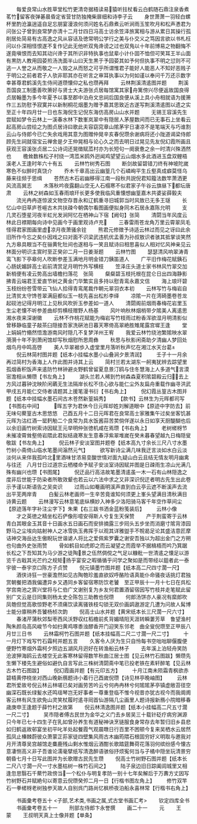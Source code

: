 <!-- { "loadSidebar": true } -->
　　每爱良常山水胜草堂松竹更清竒据梧读易猿听拄杖看云白鹤随石鼎注泉香煮茗竹留客夜弹碁晨昏定省营甘防独掩柴扉细和诗李子云
　　身世萧萧一羽轻白螺杯里酌沧瀛逍遥自足忘朋宴漫浪何须问姓名石鼎煮云听涧雨玉笙吹月和松声慿君为问张公子曾到良常梦亦清十二月廿四日冯高士访余笠泽旅寓相与游从累日其操行孤削居处简易有古高逸之风从容话及徳常明公学行之美与仆交义之笃因言欲以书札枉问以仆深相怪恨遂不复作记此无他听双鳬谗谤之过也双鳬以十年前博易之物翻悔不遂竟嗔恨而去知其动兴谗于其所识非特执事也鼠辈小计仆固不恤但可笑耳王半山面有黒防人教用园荽煎汤洗面半山曰天生黒于予园荽其如予何但执事不明之愆则不可逃一人誉之从而敬之一人毁之从而怒之可乎所谓惟君子能好人能恶人不知好恶贱子于明公之前者君子人欤非耶其亦在听言之审耳执事以为何如谨以奉问千万还示数字幸甚尊君鹤溪先生侍间道瓒懐仰之私也瓒再拜
　　云林荆溪清逺图并题
　　荆溪吾国良工制墨善吹箫好与贤士大夫游张贞居每馆寓其家舟篱傍兴尽便返故国良得贞居翰墨为多今年夏予以事至郡中泊舟文忠祠后国良便从溪上具小舟相就语为援箫作三五防慰予寂寞并以新制桐花烟墨为赠予嘉其思致近古遂写荆溪清逺图以遗之实至正十年四月廿一日也东海倪生记倪东海仿高房山山水并题
　　无锡王容溪先生尝赋如梦令云林上一溪春水林下数峯岚翠中有隠居人茅屋数间而已无事石上坐看云起高房山尝绘之为图贞居诗曰歌此夫容窈窕章山隂茅宇日凄凉不是笔端天与巧谁割云山与侍郎今已亡失余戏用其意为图赠仲晃辛亥春倪瓒余谢病将还小陇道谒梁侍郎顾先生祠就宿宝云禅舍是夕王仲晃相与论心久之而去明日过晃见先友倪幻霞所画且获观王容溪张贞居二公诗词还晃徴赋苽村亦为长短句一阕衰惫之余一时清兴殊洒然也
　　檐耸数株松子村绕一湾苽米鸥外迥闻鸡望望云山烟水多此酒进玉盘双鲤梧溪老人王逢时年六十有五
　　云林竹树秀石图
　　断剑故留碧错刀终有神坡陀嵗寒色不似醉时真饶介
　　乔木千章高出云幽篁几个石嶙峋平生丘壑真成癖莫怪乌藤来往频于思缉
　　苍然古木石岩幽移得江南一段秋共説倪君知籀法数竿萧洒更风流高巽志
　　木落秋吟夜露翻山空无人石榻寒不似君家子午谷云旗昼下都坛唐肃
　　云林之树森如玉春雨琅玕长更多使我临风重懐想幽篁嘉木共婆娑薛毅夫
　　流光冉冉逐惊波文物空存晋永和辽鹤重寻旧城郭当时风致已无多王璲
　　长忆山中旧草庐苍崕古木共扶疎今朝偶尔看图画便拟身同木石居永嘉陈允明
　　支几灵石堕星河夜半虹光发涧阿忆在栖神山下宿【阙句】张简
　　清閟当年风度云林此日襟期每向诗中见画今于画里观诗卢充
　　三春雷雨苍龙角万里云霄翠凤毛怪得君家图画里虚凉月夜萧骚余铨
　　熊君元修徴予诗适云林过而见之讶曰此余旧所作今忘之矣仆因戏之曰对面不识梁武违机优孟善为孙叔敖识者骇其抵掌谈笑然九方皋具眼当不在骊黄牝牡间也遂相与一笑且赋诗曰相思喜似人相对忆风神亲见云林面分明识主賔时至正癸卯二月一日姜渐题
　　云林竹图
　　瑟瑟清风响翠涛青鸾飞影下亭皋何人吹断参差玉满地月明金错刀銕笛道人
　　广平旧作梅花赋銕石心肠妩媚辞高士岩前清赏足月明竹外写横枝
　　笠泽庄头道士家书林风竹翠交加新梢便有凌云势高出墙檐扫落花　张简
　　粲粲碧玉枝托根在昆仑日出四海静影拂青云端君王爱直节树之黄金门华繁实且多持以慰青鸾永嘉文信
　　海上琅玕碧玉枝纷纷苍雪带云飞仙人拾得青鸾尾裁作朝元翠羽衣本初
　　云林写竹与梅岩自比清贫太守馋苍翠满庭都似玉一枝先喜出松杉李绎
　　凉隂一片在湾碕墨卷苍龙起砚池记得月明江上见秋风吹折玉参差如一道人
　　清閟阁前烟雨春梅花岩里玉生尘老懐不听参差曲却剪横枝赠野人杨基
　　风叶响秋林烟梢带夕隂美人离逺思湘水夜来深谢徽
　　云林不作桃花赋能为梅岩写竹枝雨过粉香浑欲湿月明清影似曾移静临童子敲茶臼隠接吾家洗硏池日暮天寒倚高翠絶胜雉尾露宫墀王逢
　　堂上娟娟竹翛然悟澹游南风时隠几不复梦洋州王宥
　　我爱云林竹绕池繁隂映水翠漪漪十年不到萧闲馆却写秋烟慰所思周彝
　　秋思与秋影闲斋助夕清幽人梦回处烟鸟月中鸣高啓
　　美人华翠裾歩入虚堂里月落听秋声忆在湘江水天台葛
　　倪云林简村图并题【纸本小挂幅水墨小山叠涧夕景清润】
　　壬子十一月余再过简村为香海上人作此图并诗其上云
　　简村兰若太湖东一舸夷犹辨去踪望里孤烟香积饭声来逺防竹林钟避炎野鹤曾留夏息景汀鸥与住冬慧海上人多道气言漠宻澹相从懒瓒【书左角上】
　　湖头兰若人稀到竹树森森夏积隂碧殿云归去上方风过暮钟沈映阶闲蘤无生法隔岸长松不住心欲与能仁尘外友扁舟重载作幽寻洪武甲戌五月能仁交侍者请题其上援笔漫书衍【书右角上】
　　倪幻霞丛篁古木图并题【纸本中挂幅水墨石间古木苍然新篁娟秀】
　　【款书】云林生为元晖都司写【书图右中间】
　　晖五字为君休今日元晖却姓刘解道眼中【原迹中字防去】前无味句藂篁古木思悠悠　己酉五月十二日元晖君在良常高士家雅集午过矣坐客饥甚元晖为沽红酒一罂麫觔二个良常为具水饭酱蒜苦荬倘佯遂以永日如享天厨醍醐也后以余旧画竹树索诗因赋王元举明仲张徳机咸在焉瓒【书右角上】
　　老树槎枒节未摧凌霄耸壑倚岩隈此君拟结歳寒友生意春浮紫翠堆嵗在癸未暮春望越九日梅隠叟敬跋【书左角上】
　　倪云林子安淡室图并题卷【纸本高九寸余长三尺八寸水墨竹树小斋倚山临水笔墨间滃然元气】
　　欲写新诗尘满几味我迂言淡如水白云淡淡何从来伴我孤吟北里酒味甘浓易变酸世情对面九疑山白云且结无情友明月幽禽与往还　八月廿日过道宗云栖楼命予赋子安淡室诗因赋并图是日疎雨生凉山光满几殊有幽兴也瓒【书图尾】
　　倪迂品行高洁故笔墨清逺虽一木一石有山林隠逸之度非后世能于防染者所敢效颦也若云以六法中求之又非深识倪迂者明古先生出此卷示予谨以斯语告之吴奕识
　　过雨山如罨画明溪声直到白云亭云遮不断溪声去流出平芜两岸青
　　白髪云林老画师一生辛苦竟谁知何须更上峯头望满目清秋满目诗黄云题
　　云林漫写云林意笔底纵横妙入神多少洛阳骑马客千年空作草间尘【原迹落年字补注尘字下】朱果【右三跋书洒金蓝粉笺装后】
　　云林小像
　　才之英徳之精坐松石俨像形噫安得斯人兮复生天保赞
　　产于荆蛮寄于云林青白其眼金玉其音十日画水五日画石而安排摘露三步囘头五步坐而消磨寸隂背漆园野马之尘埃向姑射神人之冰雪执玉弗挥于以观其详雅盥手不帨曷足论其盛洁意匠摩诘神交海岳达生傲睨玩世谐谑人将比之爱佩紫罗囊之谢安吾独以为超出金门之方朔也句曲外史张雨赞
　　骨如鹤目如虎即之而云凝望之而霞举不据槁梧而吟乃箕踞长松之下吾知其为马少游之徒陶景之伍然倜傥之气足以糠粃一世清逺之懐足以游览千古戢其光芒约之规矩扬乎宴安之暇循循乎问学之聚如是而带经以鉏者此一泰宇彼一泰宇京口陈方子贞赞
　　倪元镇墨竹图并题【纸本高二尺四寸濶一尺】
　　酒侠诗狂一世豪澹然如见古陶匏珍羞直欲奴呼酪险语真能仆命骚夜话挑灯君独赏朝餐把酒我偏遭异乡又遇同乡客留宿寒防饮老饕　至正甲辰十一月十七日在呉松学宫南池之賔兴堂将与仁伯广文谢别复为乡友何君置酒留宿因写竹枝并走笔赋此留别广文云是日同集则杨太史仝陈包三助教也倪瓒
　　何郎汤饼亦人豪况有縻郎吹凤匏但觉高歌惊野老不须痛饮读离骚铁枝勾锁无双价画鹢遨游定几遭为问故人髯博士能分廪稍养吾饕杨桢次韵
　　倪高士山水并题【黄宋纸本长三尺濶一尺六寸】
　　春渚芹蒲秋郊梨枣西风沃野収红稻檐前炙背媚晴阳天涯转瞬萋芳草　鲁望渔村陶朱颜岛高风峻节今如扫黄鸡啄黍浊醪香开门迎笑东邻老　曲全叟倪瓒至正甲辰八月廿三日书
　　云林霜柯竹石图并题【纸本挂幅高二尺二寸濶一尺二寸】
　　十一月灯下戏写竹石霜柯并题五言
　　久客令人厌为生只自怜每书空咄咄聊偃腹便便野竹寒烟外霜柯夕照边五湖风月迥好在转渔船云林子
　　去年溪上泊轻舟笑防沧波狎海鸥云去楼空无此客寒林留得数竿秋曲江居士图【见云林竹石图跋】懒瓒先生懒下楼先生避俗如避仇自言写此三株树清閟斋中笔已投老铁在素轩醉笔【见云林古木竹石图跋】
　　倪幻霞画并题【有元印五方】
　　十月江南未陨霜青枫欲赤碧梧黄停桡坐对西山晚新鴈题诗小着行己酉嵗倪瓒【诗见林亭晚岫图】
　　云林君所爱故号倪云林云林嗟已矣对画劳苦吟云兮何冉冉林兮何隂隂茅亭镇虚敞苔径空幽深石既长绿髪水还鸣瑶琴岂无好事者一尊重登临不惟今视昔亦犹古视今而我阛阓客云林有风生欲免山灵笑杖履时逺寻囘首仙游隔几尘画里人题诗报新鴈小院暗移春歳庚申王逢题于薛竹村之故第
　　倪云林清逸图并题【纸本小挂幅高二尺五寸濶一尺二寸】
　　吴市隠者傅古民世为金华之义门去乡居吴三十载针砭疗病穷渊源只今年已七十四生子在乳如曾孙养生有道秘神诀烹链服食身常存去年暂归旧乡县悲如归鹤返故邨宴坐初平叱羊处起餐霞气观晨暾日行百里不困顿今复来吴栖水云居然孤凤止榛棘蔚彼众萧蒙芷荪家徒四壁集风雨古木幽筠隈石根固穷好义明取与邀我对月开清尊吴宫越馆走麋鹿残山剩水惟烟云酒酣长歌踏筵舞荷花落羽何缤纷感今懐古意凄恻高义非子吾谁论濡毫擘纸写清逸醉语骇俗抒烦寃何当与子橘中隠坐玩清景穷朝昏七月十日写此图并为长歌赠古民先生瓒
　　倪高士竹树野石图并题【纸本长二尺八寸濶一尺一寸水墨枯树一株竹石间之】
　　陆子泉边旧日踪阖闾城里又相逢忽思翳石千藂竹政傍当一个松仆与明复孝防一别十七年矣解后于万夀方丈因写竹树野石并赋絶句以寄意云倪瓒癸夘二月一日【行楷书图左角上】
　　修竹双竿石一拳槎枒老树独参天故人自别呉门路尚忆枫桥夜泊船永喜林常【行楷书右角上】

　　书画彚考卷五十
<子部,艺术类,书画之属,式古堂书画汇考>
　　钦定四库全书
　　书画彚考卷五十一
　　刑部左侍郎卞永誉撰
　　画二十一
　　元
　　王　蒙
　　王叔明天真上士像并题【单条】
